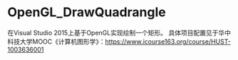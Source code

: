 # OpenGL_DrawQuadrangle
在Visual Studio 2015上基于OpenGL实现绘制一个矩形。
具体项目配置见于华中科技大学MOOC《计算机图形学》：https://www.icourse163.org/course/HUST-1003636001
